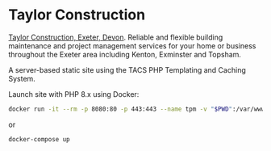 # Taylor Construction

[Taylor Construction, Exeter, Devon](http://www.miketaylorltd.co.uk/). Reliable and flexible building maintenance and project management services for your home or business throughout the Exeter area including Kenton, Exminster and Topsham.

A server-based static site using the TACS PHP Templating and Caching System.

Launch site with PHP 8.x using Docker:

```bash
docker run -it --rm -p 8080:80 -p 443:443 --name tpm -v "$PWD":/var/www/html php8
```

or

```bash
docker-compose up
```
